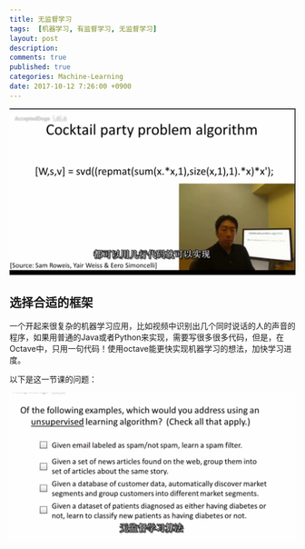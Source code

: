 ```yaml
---
title: 无监督学习 
tags:  [机器学习, 有监督学习, 无监督学习]
layout: post
description: 
comments: true
published: true
categories: Machine-Learning
date: 2017-10-12 7:26:00 +0900
---
```


[![](/assets/images/ML1-5-2017-10-12-07-52-28.png)](https://www.bilibili.com/video/av9912938/index_4.html#page=4)

## 选择合适的框架

一个开起来很复杂的机器学习应用，比如视频中识别出几个同时说话的人的声音的程序，如果用普通的Java或者Python来实现，需要写很多很多代码，但是，在Octave中，只用一句代码！使用octave能更快实现机器学习的想法，加快学习进度。

以下是这一节课的问题：

![](/assets/images/ML1-6-2017-10-12-07-55-06.png)

